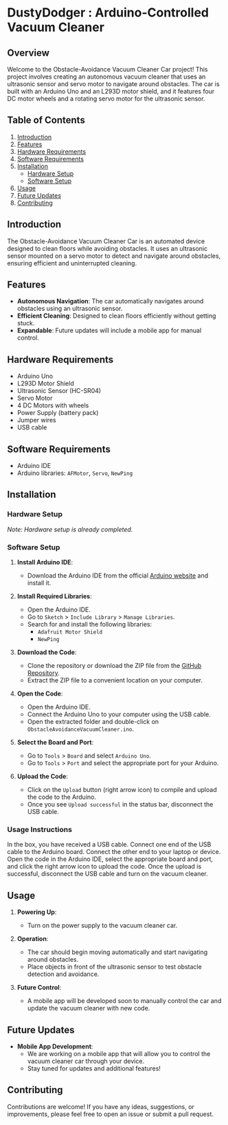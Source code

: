 # DustyDodger : Arduino-Controlled Vacuum Cleaner

## Overview

Welcome to the Obstacle-Avoidance Vacuum Cleaner Car project! This project involves creating an autonomous vacuum cleaner that uses an ultrasonic sensor and servo motor to navigate around obstacles. The car is built with an Arduino Uno and an L293D motor shield, and it features four DC motor wheels and a rotating servo motor for the ultrasonic sensor.

## Table of Contents

1. [Introduction](#introduction)
2. [Features](#features)
3. [Hardware Requirements](#hardware-requirements)
4. [Software Requirements](#software-requirements)
5. [Installation](#installation)
   - [Hardware Setup](#hardware-setup)
   - [Software Setup](#software-setup)
6. [Usage](#usage)
7. [Future Updates](#future-updates)
8. [Contributing](#contributing)


## Introduction

The Obstacle-Avoidance Vacuum Cleaner Car is an automated device designed to clean floors while avoiding obstacles. It uses an ultrasonic sensor mounted on a servo motor to detect and navigate around obstacles, ensuring efficient and uninterrupted cleaning.

## Features

- **Autonomous Navigation**: The car automatically navigates around obstacles using an ultrasonic sensor.
- **Efficient Cleaning**: Designed to clean floors efficiently without getting stuck.
- **Expandable**: Future updates will include a mobile app for manual control.

## Hardware Requirements

- Arduino Uno
- L293D Motor Shield
- Ultrasonic Sensor (HC-SR04)
- Servo Motor
- 4 DC Motors with wheels
- Power Supply (battery pack)
- Jumper wires
- USB cable

## Software Requirements

- Arduino IDE
- Arduino libraries: `AFMotor`, `Servo`, `NewPing`

## Installation

### Hardware Setup

*Note: Hardware setup is already completed.*

### Software Setup

1. **Install Arduino IDE**:
   - Download the Arduino IDE from the official [Arduino website](https://www.arduino.cc/en/software) and install it.

2. **Install Required Libraries**:
   - Open the Arduino IDE.
   - Go to `Sketch` > `Include Library` > `Manage Libraries`.
   - Search for and install the following libraries:
     - `Adafruit Motor Shield`
     - `NewPing`

3. **Download the Code**:
   - Clone the repository or download the ZIP file from the [GitHub Repository](https://github.com/yourusername/ObstacleAvoidanceVacuumCleaner).
   - Extract the ZIP file to a convenient location on your computer.

4. **Open the Code**:
   - Open the Arduino IDE.
   - Connect the Arduino Uno to your computer using the USB cable.
   - Open the extracted folder and double-click on `ObstacleAvoidanceVacuumCleaner.ino`.

5. **Select the Board and Port**:
   - Go to `Tools` > `Board` and select `Arduino Uno`.
   - Go to `Tools` > `Port` and select the appropriate port for your Arduino.

6. **Upload the Code**:
   - Click on the `Upload` button (right arrow icon) to compile and upload the code to the Arduino.
   - Once you see `Upload successful` in the status bar, disconnect the USB cable.

### Usage Instructions

In the box, you have received a USB cable. Connect one end of the USB cable to the Arduino board. Connect the other end to your laptop or device. Open the code in the Arduino IDE, select the appropriate board and port, and click the right arrow icon to upload the code. Once the upload is successful, disconnect the USB cable and turn on the vacuum cleaner.

## Usage

1. **Powering Up**:
   - Turn on the power supply to the vacuum cleaner car.

2. **Operation**:
   - The car should begin moving automatically and start navigating around obstacles.
   - Place objects in front of the ultrasonic sensor to test obstacle detection and avoidance.

3. **Future Control**:
   - A mobile app will be developed soon to manually control the car and update the vacuum cleaner with new code.

## Future Updates

- **Mobile App Development**:
  - We are working on a mobile app that will allow you to control the vacuum cleaner car through your device.
  - Stay tuned for updates and additional features!

## Contributing

Contributions are welcome! If you have any ideas, suggestions, or improvements, please feel free to open an issue or submit a pull request.
